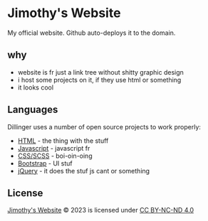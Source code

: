 # Jimothy's Website

My official website. Github auto-deploys it to the domain.

## why

- website is fr just a link tree without shitty graphic design
- i host some projects on it, if they use html or something
- it looks cool

## Languages

Dillinger uses a number of open source projects to work properly:

- [HTML](https://www.w3schools.com/html/) - the thing with the stuff
- [Javascript](https://www.javascript.com/) - javascript fr
- [CSS/SCSS](https://www.w3.org/Style/CSS/Overview.en.html) - boi-oin-oing
- [Bootstrap](https://getbootstrap.com/2.0.2/) - UI stuf
- [jQuery](https://jquery.com/) - it does the stuf js cant or something

## License

[Jimothy's Website](https://ggbh.tk/) © 2023 is licensed under [CC BY-NC-ND 4.0](http://creativecommons.org/licenses/by-nc-nd/4.0/?ref=chooser-v1)
